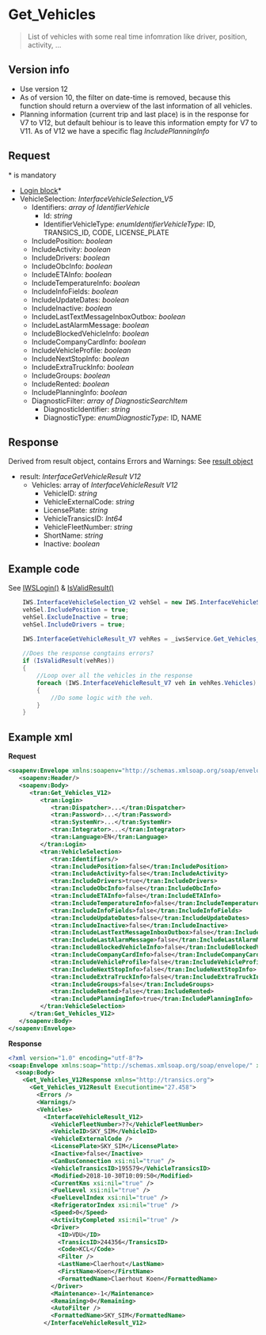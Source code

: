 <!-- docs/op/Get_Vehicles.md -->
# Get_Vehicles

> List of vehicles with some real time infomration like driver, position, activity, ...

## Version info
- Use version 12
- As of version 10, the filter on date-time is removed, because this function should return a overview of the last information of all vehicles. 
- Planning information (current trip and last place) is in the response for V7 to V12, but default behiour is to leave this information empty for V7 to V11. As of V12 we have a specific flag *IncludePlanningInfo*

## Request
\* is mandatory

- [Login block](/TxTangoD/docs/loginblock.md)*
- VehicleSelection: _InterfaceVehicleSelection\_V5_
	- Identifiers: _array of IdentifierVehicle_
		- Id: _string_
		- IdentifierVehicleType: _enumIdentifierVehicleType_: ID, TRANSICS\_ID, CODE, LICENSE\_PLATE
	- IncludePosition: _boolean_
	- IncludeActivity: _boolean_
	- IncludeDrivers: _boolean_
	- IncludeObcInfo: _boolean_
	- IncludeETAInfo: _boolean_
	- IncludeTemperatureInfo: _boolean_
	- IncludeInfoFields: _boolean_
	- IncludeUpdateDates: _boolean_
	- IncludeInactive: _boolean_
	- IncludeLastTextMessageInboxOutbox: _boolean_
	- IncludeLastAlarmMessage: _boolean_
	- IncludeBlockedVehicleInfo: _boolean_
	- IncludeCompanyCardInfo: _boolean_
	- IncludeVehicleProfile: _boolean_
	- IncludeNextStopInfo: _boolean_
	- IncludeExtraTruckInfo: _boolean_
	- IncludeGroups: _boolean_
	- IncludeRented: _boolean_
	- IncludePlanningInfo: _boolean_
	- DiagnosticFilter: _array of DiagnosticSearchItem_
		- DiagnosticIdentifier: _string_
		- DiagnosticType: _enumDiagnosticType_: ID, NAME

## Response
Derived from result object, contains Errors and Warnings: See [result object](/op/resultobject.md)
- result: _InterfaceGetVehicleResult V12_
	- Vehicles: array of _InterfaceVehicleResult V12_
		- VehicleID: _string_
		- VehicleExternalCode: _string_
		- LicensePlate: _string_
		- VehicleTransicsID: _Int64_
		- VehicleFleetNumber: _string_
		- ShortName: _string_
		- Inactive: _boolean_

## Example code
See [IWSLogin()](/samplecode/iwslogin) & [IsValidResult()](/samplecode/isvalidresult)

```csharp
	IWS.InterfaceVehicleSelection_V2 vehSel = new IWS.InterfaceVehicleSelection_V2();
	vehSel.IncludePosition = true;
	vehSel.ExcludeInactive = true;
	vehSel.IncludeDrivers = true;

	IWS.InterfaceGetVehicleResult_V7 vehRes = _iwsService.Get_Vehicles_V7(IWSLogin(), vehSel);
	
	//Does the response congtains errors?
	if (IsValidResult(vehRes))
	{
		//Loop over all the vehicles in the response
		foreach (IWS.InterfaceVehicleResult_V7 veh in vehRes.Vehicles)
        {
			//Do some logic with the veh.
		}
	}
```

## Example xml
**Request**
```XML
<soapenv:Envelope xmlns:soapenv="http://schemas.xmlsoap.org/soap/envelope/" xmlns:tran="http://transics.org">
   <soapenv:Header/>
   <soapenv:Body>
      <tran:Get_Vehicles_V12>
         <tran:Login>
            <tran:Dispatcher>...</tran:Dispatcher>
            <tran:Password>...</tran:Password>
            <tran:SystemNr>...</tran:SystemNr>
            <tran:Integrator>...</tran:Integrator>
            <tran:Language>EN</tran:Language>
         </tran:Login>
         <tran:VehicleSelection>
         	<tran:Identifiers/>
            <tran:IncludePosition>false</tran:IncludePosition>
            <tran:IncludeActivity>false</tran:IncludeActivity>
            <tran:IncludeDrivers>true</tran:IncludeDrivers>
            <tran:IncludeObcInfo>false</tran:IncludeObcInfo>
            <tran:IncludeETAInfo>false</tran:IncludeETAInfo>
            <tran:IncludeTemperatureInfo>false</tran:IncludeTemperatureInfo>
            <tran:IncludeInfoFields>false</tran:IncludeInfoFields>
            <tran:IncludeUpdateDates>false</tran:IncludeUpdateDates>
            <tran:IncludeInactive>false</tran:IncludeInactive>
            <tran:IncludeLastTextMessageInboxOutbox>false</tran:IncludeLastTextMessageInboxOutbox>
            <tran:IncludeLastAlarmMessage>false</tran:IncludeLastAlarmMessage>
            <tran:IncludeBlockedVehicleInfo>false</tran:IncludeBlockedVehicleInfo>
            <tran:IncludeCompanyCardInfo>false</tran:IncludeCompanyCardInfo>
            <tran:IncludeVehicleProfile>false</tran:IncludeVehicleProfile>
            <tran:IncludeNextStopInfo>false</tran:IncludeNextStopInfo>
            <tran:IncludeExtraTruckInfo>false</tran:IncludeExtraTruckInfo>
            <tran:IncludeGroups>false</tran:IncludeGroups>
            <tran:IncludeRented>false</tran:IncludeRented>
            <tran:IncludePlanningInfo>true</tran:IncludePlanningInfo>
         </tran:VehicleSelection>
      </tran:Get_Vehicles_V12>
   </soapenv:Body>
</soapenv:Envelope>
```

**Response**
```XML
<?xml version="1.0" encoding="utf-8"?>
<soap:Envelope xmlns:soap="http://schemas.xmlsoap.org/soap/envelope/" xmlns:xsi="http://www.w3.org/2001/XMLSchema-instance" xmlns:xsd="http://www.w3.org/2001/XMLSchema">
  <soap:Body>
    <Get_Vehicles_V12Response xmlns="http://transics.org">
      <Get_Vehicles_V12Result Executiontime="27.458">
        <Errors />
        <Warnings/>
        <Vehicles>
          <InterfaceVehicleResult_V12>
            <VehicleFleetNumber>??</VehicleFleetNumber>
            <VehicleID>SKY_SIM</VehicleID>
            <VehicleExternalCode />
            <LicensePlate>SKY_SIM</LicensePlate>
            <Inactive>false</Inactive>
            <CanBusConnection xsi:nil="true" />
            <VehicleTransicsID>195579</VehicleTransicsID>
            <Modified>2018-10-30T10:09:50</Modified>
            <CurrentKms xsi:nil="true" />
            <FuelLevel xsi:nil="true" />
            <FuelLevelIndex xsi:nil="true" />
            <RefrigeratorIndex xsi:nil="true" />
            <Speed>0</Speed>
            <ActivityCompleted xsi:nil="true" />
            <Driver>
              <ID>VDU</ID>
              <TransicsID>244356</TransicsID>
              <Code>KCL</Code>
              <Filter />
              <LastName>Claerhout</LastName>
              <FirstName>Koen</FirstName>
              <FormattedName>Claerhout Koen</FormattedName>
            </Driver>
            <Maintenance>-1</Maintenance>
            <Remaining>0</Remaining>
            <AutoFilter />
            <FormattedName>SKY_SIM</FormattedName>
          </InterfaceVehicleResult_V12>

```
